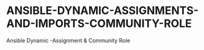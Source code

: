 # ANSIBLE-DYNAMIC-ASSIGNMENTS-AND-IMPORTS-COMMUNITY-ROLE
Ansible Dynamic -Assignment &amp; Community Role
